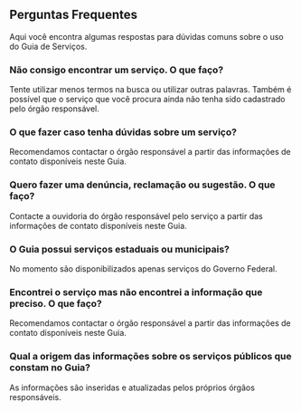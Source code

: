 Perguntas Frequentes
---

Aqui você encontra algumas respostas para dúvidas comuns sobre o uso do Guia de Serviços.


### Não consigo encontrar um serviço. O que faço?
Tente utilizar menos termos na busca ou utilizar outras palavras. Também é possível que o serviço que você procura ainda não tenha sido cadastrado pelo órgão responsável.


### O que fazer caso tenha dúvidas sobre um serviço?
Recomendamos contactar o órgão responsável a partir das informações de contato disponíveis neste Guia.

### Quero fazer uma denúncia, reclamação ou sugestão. O que faço?
Contacte a ouvidoria do órgão responsável pelo serviço a partir das informações de contato disponíveis neste Guia.

### O Guia possui serviços estaduais ou municipais?
No momento são disponibilizados apenas serviços do Governo Federal.

### Encontrei o serviço mas não encontrei a informação que preciso. O que faço?
Recomendamos contactar o órgão responsável a partir das informações de contato disponíveis neste Guia.

### Qual a origem das informações sobre os serviços públicos que constam no Guia?
As informações são inseridas e atualizadas pelos próprios órgãos responsáveis.
